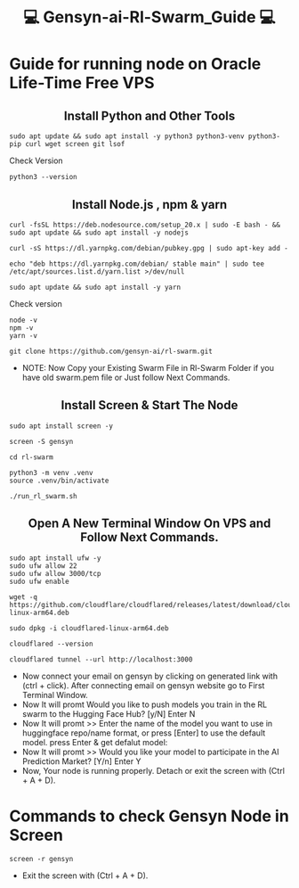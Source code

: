 <div align="center">

# 💻 Gensyn-ai-Rl-Swarm_Guide 💻

</div>

# Guide for running node on Oracle Life-Time Free VPS

<div align="center">

## Install Python and Other Tools

</div>

```
sudo apt update && sudo apt install -y python3 python3-venv python3-pip curl wget screen git lsof
```

Check Version

```
python3 --version
```

<div align="center">

## Install Node.js , npm & yarn

</div>

```
curl -fsSL https://deb.nodesource.com/setup_20.x | sudo -E bash - && sudo apt update && sudo apt install -y nodejs
```

```
curl -sS https://dl.yarnpkg.com/debian/pubkey.gpg | sudo apt-key add -
```

```
echo "deb https://dl.yarnpkg.com/debian/ stable main" | sudo tee /etc/apt/sources.list.d/yarn.list >/dev/null
```

```
sudo apt update && sudo apt install -y yarn
```

Check version

```
node -v
npm -v
yarn -v
```

```
git clone https://github.com/gensyn-ai/rl-swarm.git
```

* NOTE: Now Copy your Existing Swarm File in Rl-Swarm Folder if you have old swarm.pem file or Just follow Next Commands.

<div align="center">

## Install Screen & Start The Node

</div>

```
sudo apt install screen -y
```

```
screen -S gensyn
```

```
cd rl-swarm
```

```
python3 -m venv .venv
source .venv/bin/activate
```

```
./run_rl_swarm.sh
```
<div align="center">

## Open A New Terminal Window On VPS and Follow Next Commands.

</div>

```
sudo apt install ufw -y
sudo ufw allow 22
sudo ufw allow 3000/tcp
sudo ufw enable
```

```
wget -q https://github.com/cloudflare/cloudflared/releases/latest/download/cloudflared-linux-arm64.deb
```

```
sudo dpkg -i cloudflared-linux-arm64.deb
```

```
cloudflared --version
```

```
cloudflared tunnel --url http://localhost:3000
```

* Now connect your email on gensyn by clicking on generated link with (ctrl + click). After connecting email on gensyn website go to First Terminal Window.
* Now It will promt Would you like to push models you train in the RL swarm to the Hugging Face Hub? [y/N] Enter N
* Now It will promt >> Enter the name of the model you want to use in huggingface repo/name format, or press [Enter] to use the default model. press Enter & get defalut model:
* Now It will promt >> Would you like your model to participate in the AI Prediction Market? [Y/n] Enter Y
* Now, Your node is running properly. Detach or exit the screen with (Ctrl + A + D).

# Commands to check Gensyn Node in Screen

```
screen -r gensyn
```

* Exit the screen with (Ctrl + A + D).
